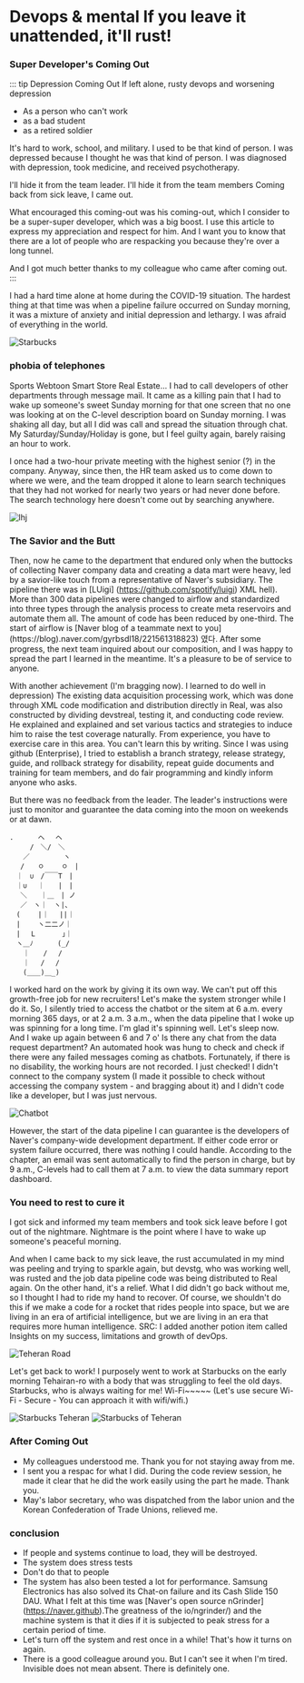 # Devops & mental If you leave it unattended, it'll rust!

### Super Developer's Coming Out
::: tip Depression Coming Out
If left alone, rusty devops and worsening depression
- As a person who can't work
- as a bad student
- as a retired soldier

It's hard to work, school, and military. I used to be that kind of person.
I was depressed because I thought he was that kind of person.
I was diagnosed with depression, took medicine, and received psychotherapy.

I'll hide it from the team leader. I'll hide it from the team members
Coming back from sick leave, I came out.

What encouraged this coming-out was his coming-out, which I consider to be a super-super developer, which was a big boost.
I use this article to express my appreciation and respect for him. And I want you to know that there are a lot of people who are respacking you because they're over a long tunnel.

And I got much better thanks to my colleague who came after coming out.
:::

I had a hard time alone at home during the COVID-19 situation. The hardest thing at that time was when a pipeline failure occurred on Sunday morning, it was a mixture of anxiety and initial depression and lethargy. I was afraid of everything in the world.

![Starbucks](../../../../images/rust-devops/going-to-work-early-in-the-morning.jpeg)

### phobia of telephones
Sports Webtoon Smart Store Real Estate... I had to call developers of other departments through message mail. It came as a killing pain that I had to wake up someone's sweet Sunday morning for that one screen that no one was looking at on the C-level description board on Sunday morning. I was shaking all day, but all I did was call and spread the situation through chat. My Saturday/Sunday/Holiday is gone, but I feel guilty again, barely raising an hour to work.

I once had a two-hour private meeting with the highest senior (?) in the company. Anyway, since then, the HR team asked us to come down to where we were, and the team dropped it alone to learn search techniques that they had not worked for nearly two years or had never done before. The search technology here doesn't come out by searching anywhere.

![lhj](../../../../images/about/me/m-and-l.png)

### The Savior and the Butt
Then, now he came to the department that endured only when the buttocks of collecting Naver company data and creating a data mart were heavy, led by a savior-like touch from a representative of Naver's subsidiary. The pipeline there was in [LUigi] (https://github.com/spotify/luigi) XML hell).
More than 300 data pipelines were changed to airflow and standardized into three types through the analysis process to create meta reservoirs and automate them all. The amount of code has been reduced by one-third. The start of airflow is [Naver blog of a teammate next to you] (https://blog).naver.com/gyrbsdl18/221561318823) 였다. After some progress, the next team inquired about our composition, and I was happy to spread the part I learned in the meantime. It's a pleasure to be of service to anyone.

With another achievement (I'm bragging now). I learned to do well in depression) The existing data acquisition processing work, which was done through XML code modification and distribution directly in Real, was also constructed by dividing devstreal, testing it, and conducting code review. He explained and explained and set various tactics and strategies to induce him to raise the test coverage naturally. From experience, you have to exercise care in this area. You can't learn this by writing. Since I was using github (Enterprise), I tried to establish a branch strategy, release strategy, guide, and rollback strategy for disability, repeat guide documents and training for team members, and do fair programming and kindly inform anyone who asks.

But there was no feedback from the leader. The leader's instructions were just to monitor and guarantee the data coming into the moon on weekends or at dawn.
```
.　　　 ヘ　 ヘ
　　　/　＼/　＼
　　／　　　　　ヽ
　 /　　ㅇ　　 ㅇ　|
　｜　∪　/￣￣T　|
　｜∪　 ｜　　|　|
　 ＼　　｜＿　| ノ
　 ／　ヽ｜　ヽ|、
　(　　 |｜　 ||｜
　|　　 ヽ二二ノ｜
　|　 L　　　　｣｜
　ヽ＿ﾉ　　　 (_/
　　｜　　/　 /
　　｜　 /　 /
　　(＿＿)＿_)

```

I worked hard on the work by giving it its own way. We can't put off this growth-free job for new recruiters! Let's make the system stronger while I do it. So, I silently tried to access the chatbot or the sitem at 6 a.m. every morning 365 days, or at 2 a.m. 3 a.m., when the data pipeline that I woke up was spinning for a long time. I'm glad it's spinning well. Let's sleep now. And I wake up again between 6 and 7 o' Is there any chat from the data request department? An automated hook was hung to check and check if there were any failed messages coming as chatbots. Fortunately, if there is no disability, the working hours are not recorded. I just checked! I didn't connect to the company system (I made it possible to check without accessing the company system - and bragging about it) and I didn't code like a developer, but I was just nervous.

![Chatbot](../../../../images/rust-devops/Chatbot.jpeg)

However, the start of the data pipeline I can guarantee is the developers of Naver's company-wide development department. If either code error or system failure occurred, there was nothing I could handle. According to the chapter, an email was sent automatically to find the person in charge, but by 9 a.m., C-levels had to call them at 7 a.m. to view the data summary report dashboard.

### You need to rest to cure it
I got sick and informed my team members and took sick leave before I got out of the nightmare. Nightmare is the point where I have to wake up someone's peaceful morning.

And when I came back to my sick leave, the rust accumulated in my mind was peeling and trying to sparkle again, but devstg, who was working well, was rusted and the job data pipeline code was being distributed to Real again. On the other hand, it's a relief. What I did didn't go back without me, so I thought I had to ride my hand to recover. Of course, we shouldn't do this if we make a code for a rocket that rides people into space, but we are living in an era of artificial intelligence, but we are living in an era that requires more human intelligence.  SRC: I added another potion item called Insights on my success, limitations and growth of devOps.

![Teheran Road](../../../../images/rust-devops/Teheran-Road.jpeg)

Let's get back to work! I purposely went to work at Starbucks on the early morning Tehairan-ro with a body that was struggling to feel the old days. Starbucks, who is always waiting for me! Wi-Fi~~~~~ (Let's use secure Wi-Fi - Secure - You can approach it with wifi/wifi.)

![Starbucks Teheran](../../../../images/rust-devops/Starbucks-1.jpeg)
![Starbucks of Teheran](../../../../images/rust-devops/Starbucks-2.jpeg)

### After Coming Out
- My colleagues understood me. Thank you for not staying away from me.
- I sent you a respac for what I did. During the code review session, he made it clear that he did the work easily using the part he made. Thank you.
- May's labor secretary, who was dispatched from the labor union and the Korean Confederation of Trade Unions, relieved me.

### conclusion
- If people and systems continue to load, they will be destroyed.
- The system does stress tests
- Don't do that to people
- The system has also been tested a lot for performance. Samsung Electronics has also solved its Chat-on failure and its Cash Slide 150 DAU. What I felt at this time was [Naver's open source nGrinder] (https://naver.github).The greatness of the io/ngrinder/) and the machine system is that it dies if it is subjected to peak stress for a certain period of time.
- Let's turn off the system and rest once in a while! That's how it turns on again.
- There is a good colleague around you. But I can't see it when I'm tired. Invisible does not mean absent. There is definitely one.
